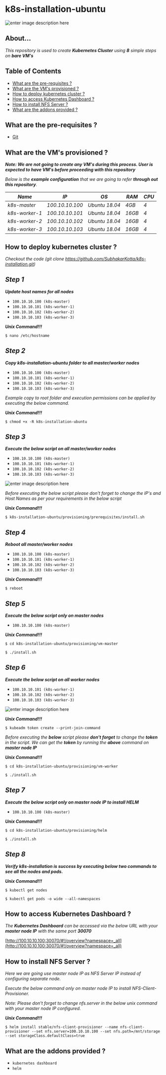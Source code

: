 
# k8s-installation-ubuntu
![enter image description here](https://lh3.googleusercontent.com/HmD5OdlqyD9vaJ4B1MUoX6yhgvLWyQvUyw0lNeLimav6UqRa3MSMnFxqTIfB8rMnu6YoFrIOlaqJrw)
## About...

*This repository is used to create ***Kubernetes Cluster*** using **8** simple steps on ***bare VM's**** 


## Table of Contents

* [What are the pre-requisites ?](#pre-requisites)
* [What are the VM's provisioned ?](#configuration)
* [How to deploy kubernetes cluster ?](#deploy)
* [How to access Kubernetes Dashboard ?](#dashboard)
* [How to install NFS Server ?](#addons)
* [What are the addons provided ?](#addons)


<a id="pre-requisites"></a>
## What are the pre-requisites ?
* [Git](https://git-scm.com/downloads "Git")


<a id="configuration"></a>
## What are the VM's provisioned ?

***Note: We are not going to create any VM's during this process. User is expected to have VM's before proceeding with this repository***

*Below is the ***example configuration*** that we are going to refer ***through out this repository***.*

*Name*|*IP*|*OS*|*RAM*|*CPU*|
|----|----|----|----|----|
*k8s-master*   |*100.10.10.100*|*Ubuntu 18.04*|*4GB* |*4*|
*k8s-worker-1* |*100.10.10.101*|*Ubuntu 18.04*|*16GB*|*4*|
*k8s-worker-2* |*100.10.10.102*|*Ubuntu 18.04*|*16GB*|*4*|
*k8s-worker-3* |*100.10.10.103*|*Ubuntu 18.04*|*16GB*|*4*|


<a id="deploy"></a>
## How to deploy kubernetes cluster ?

*Checkout the code  (git clone https://github.com/SubhakarKotta/k8s-installation.git)* 

## ***Step 1***

***Update host names for all nodes***

* `100.10.10.100 (k8s-master)`
* `100.10.10.101 (k8s-worker-1)`
* `100.10.10.102 (k8s-worker-2)`
* `100.10.10.103 (k8s-worker-3)`

***Unix Command!!!***

`$ nano /etc/hostname` 


## ***Step 2***

***Copy k8s-installation-ubuntu folder to all master/worker nodes***

* `100.10.10.100 (k8s-master)`
* `100.10.10.101 (k8s-worker-1)`
* `100.10.10.102 (k8s-worker-2)`
* `100.10.10.103 (k8s-worker-3)`

*Example copy to root folder and execution permissions can be applied by executing the below command.*

***Unix Command!!!***

`$ chmod +x -R k8s-installation-ubuntu` 


## ***Step 3***

***Execute the below script on all master/worker nodes***

* `100.10.10.100 (k8s-master)`
* `100.10.10.101 (k8s-worker-1)`
* `100.10.10.102 (k8s-worker-2)`
* `100.10.10.103 (k8s-worker-3)`

![enter image description here](https://lh3.googleusercontent.com/ilOz9uQHxUPmMM1JKlg3uBHZoBFWsFkHdUu2gsxwJe679fwDgPQHdZ-vhHiNbrMJaPAJCxva8LYGqg)

*Before executing the below script please don't forget to change the IP's and Host Names as per your requirements in the below script*


  ***Unix Command!!!***
  
 `$ k8s-installation-ubuntu/provisioning/prerequisites/install.sh`


## ***Step 4***

***Reboot all master/worker nodes***

* `100.10.10.100 (k8s-master)`
* `100.10.10.101 (k8s-worker-1)`
* `100.10.10.102 (k8s-worker-2)`
* `100.10.10.103 (k8s-worker-3)`

***Unix Command!!!***

 `$ reboot`

## ***Step 5***

***Execute the below script only on master nodes***

* `100.10.10.100 (k8s-master)`

***Unix Command!!!***

`$ cd k8s-installation-ubuntu/provisioning/vm-master`

`$ ./install.sh`


## ***Step 6***

***Execute the below script on all worker nodes***

* `100.10.10.101 (k8s-worker-1)`
* `100.10.10.102 (k8s-worker-2)`
* `100.10.10.103 (k8s-worker-3)`

![enter image description here](https://lh3.googleusercontent.com/uz3dGNIXtUP9sFZNrDE3EOLbRjh7j96hIa1_g_Uf7bu23DEvn-phgyaP3QVzWGbI0EtlvWW9IS6nNQ)

  ***Unix Command!!!***
  
`$ kubeadm token create --print-join-command`

*Before executing the ***below*** script please ***don't forget*** to change the ***token*** in the script. We can get the ***token*** by running the ***above*** command on* ***master node IP***  

  ***Unix Command!!!***
  
`$ cd k8s-installation-ubuntu/provisioning/vm-worker`

`$ ./install.sh`



## ***Step 7***

***Execute the below script only on master node IP to install HELM***

* `100.10.10.100 (k8s-master)`

***Unix Command!!!***

`$ cd k8s-installation-ubuntu/provisioning/helm`

`$ ./install.sh`

## ***Step 8***
***Verify k8s-installation is success by executing below two commands to see all the nodes and pods.***

***Unix Command!!!***

`$ kubectl get nodes`

`$ kubectl get pods -o wide --all-namespaces`


<a id="dashboard"></a>

## How to access Kubernetes Dashboard ?

*The ***Kubernetes Dashboard*** can be accessed via the below URL with your ***master node IP*** with the same port ***30070****

[http://100.10.10.100:30070/#!/overview?namespace=_all](http://100.10.10.100:30070/#!/overview?namespace=_all)


<a id="nfs-configuration"></a>

## How to install NFS Server ?


*Here we are going use master node IP as NFS Server IP instead of configuring separate node.*

*Execute the below command only on master node IP to install NFS-Client-Provisioner.*

*Note: Please don't forget to change nfs.server in the below unix command with your master node IP configured.*


***Unix Command!!!***

`$ helm install stable/nfs-client-provisioner --name nfs-client-provisioner --set nfs.server=100.10.10.100 --set nfs.path=/mnt/storage --set storageClass.defaultClass=true`

<a id="addons"></a>
## What are the addons provided ?
* `kubernetes dashboard`
* `helm`
